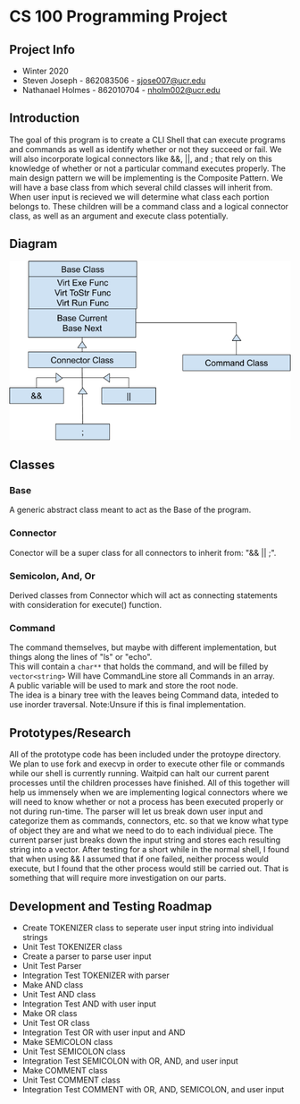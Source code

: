 # CS 100 Programming Project

## Project Info

- Winter 2020 
- Steven Joseph - 862083506 - sjose007@ucr.edu
- Nathanael Holmes - 862010704 - nholm002@ucr.edu

## Introduction

The goal of this program is to create a CLI Shell that can execute programs and commands as well as identify whether or not they succeed or fail. We will also incorporate logical connectors like &&, ||, and ; that rely on this knowledge of whether or not a particular command executes properly. The main design pattern we will be implementing is the Composite Pattern. We will have a base class from which several child classes will inherit from. When user input is recieved we will determine what class each portion belongs to. These children will be a command class and a logical connector class, as well as an argument and execute class potentially.

## Diagram

![](images/OMT.png)

## Classes

### Base
A generic abstract class meant to act as the Base of the program.

### Connector
Conector will be a super class for all connectors to inherit from: "&& || ;".

### Semicolon, And, Or
Derived classes from Connector which will act as connecting statements with consideration for execute() function.

### Command
The command themselves, but maybe with different implementation, but things along the lines of "ls" or "echo". <br>
This will contain a `char**` that holds the command, and will be filled by `vector<string>`
Will have CommandLine store all Commands in an array.<br>
A public variable will be used to mark and store the root node.<br>
The idea is a binary tree with the leaves being Command data, inteded to use inorder traversal.
Note:Unsure if this is final implementation.


## Prototypes/Research

All of the prototype code has been included under the protoype directory. We plan to use fork and execvp in order to execute other file or commands while our shell is currently running. Waitpid can halt our current parent processes until the children processes have finished. All of this together will help us immensely when we are implementing logical connectors where we will need to know whether or not a process has been executed properly or not during run-time. The parser will let us break down user input and categorize them as commands, connectors, etc. so that we know what type of object they are and what we need to do to each individual piece. The current parser just breaks down the input string and stores each resulting string into a vector. After testing for a short while in the normal shell, I found that when using && I assumed that if one failed, neither process would execute, but I found that the other process would still be carried out. That is something that will require more investigation on our parts.

## Development and Testing Roadmap

- Create TOKENIZER class to seperate user input string into individual strings
- Unit Test TOKENIZER class
- Create a parser to parse user input
- Unit Test Parser
- Integration Test TOKENIZER with parser
- Make AND class
- Unit Test AND class
- Integration Test AND with user input
- Make OR class
- Unit Test OR class
- Integration Test OR with user input and AND
- Make SEMICOLON class
- Unit Test SEMICOLON class
- Integration Test SEMICOLON with OR, AND, and user input
- Make COMMENT class
- Unit Test COMMENT class
- Integration Test COMMENT with OR, AND, SEMICOLON, and user input
